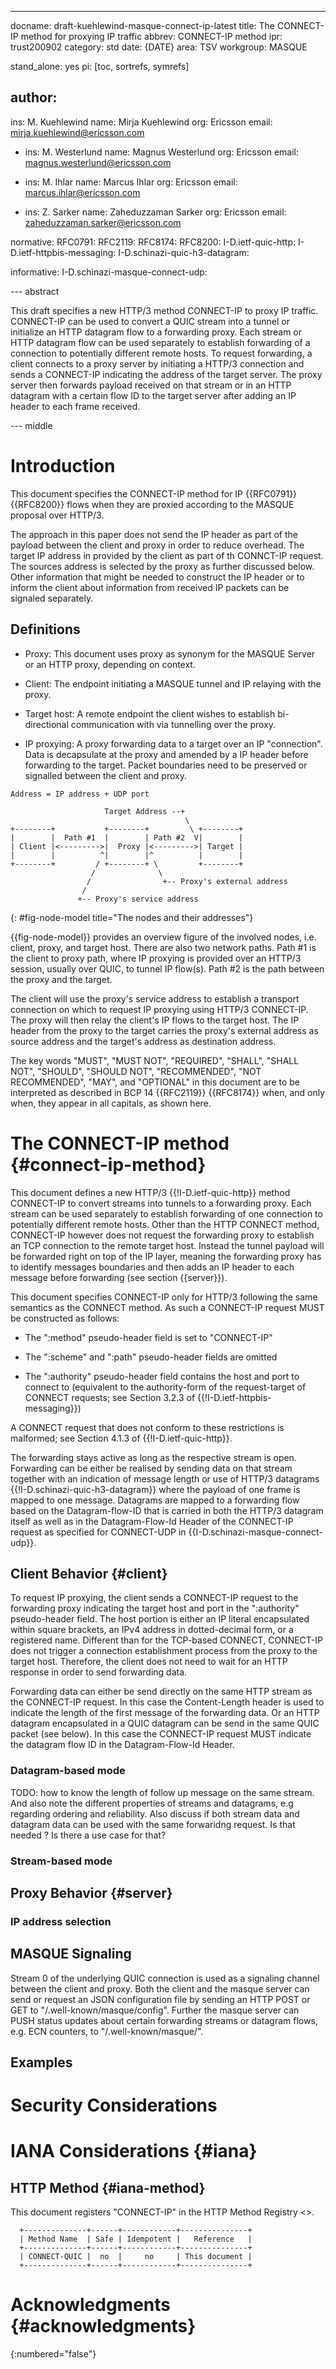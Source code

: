 ---
docname: draft-kuehlewind-masque-connect-ip-latest
title: The CONNECT-IP method for proxying IP traffic
abbrev: CONNECT-IP method
ipr: trust200902
category: std
date: {DATE}
area: TSV
workgroup: MASQUE

stand_alone: yes
pi: [toc, sortrefs, symrefs]


author:
  -
   ins: M. Kuehlewind
   name: Mirja Kuehlewind
   org: Ericsson
   email: mirja.kuehlewind@ericsson.com

  -
    ins: M. Westerlund
    name: Magnus Westerlund
    org: Ericsson
    email: magnus.westerlund@ericsson.com

  -
    ins: M. Ihlar
    name: Marcus Ihlar
    org: Ericsson
    email: marcus.ihlar@ericsson.com

  -
    ins: Z. Sarker
    name: Zaheduzzaman Sarker
    org: Ericsson
    email: zaheduzzaman.sarker@ericsson.com


normative:
    RFC0791:
    RFC2119:
    RFC8174:
    RFC8200:
    I-D.ietf-quic-http:
    I-D.ietf-httpbis-messaging:
    I-D.schinazi-quic-h3-datagram:

informative:
    I-D.schinazi-masque-connect-udp:

--- abstract

This draft specifies a new HTTP/3 method CONNECT-IP to proxy IP traffic. 
CONNECT-IP can be used to convert a QUIC stream into a tunnel or initialize  an HTTP
datagram flow to a forwarding proxy. Each stream or HTTP datagram flow can be used
separately to establish forwarding of a connection to potentially different
remote hosts. To request forwarding, a client connects to a proxy server by
initiating a HTTP/3 connection and sends a CONNECT-IP indicating the address of
the target server. The proxy server then forwards payload received on that
stream or in an HTTP datagram with a certain flow ID to the target server after adding an
IP header to each frame received.

--- middle


# Introduction

This document specifies the CONNECT-IP method for IP {{RFC0791}} {{RFC8200}}
flows when they are proxied according to the MASQUE proposal over HTTP/3. 

The approach in this paper does not send the IP header as part of the payload
between the client and proxy in order to reduce overhead. The target IP address
in provided by the client as part of th CONNCT-IP request. The sources address
is selected by the proxy as further discussed below. Other information that might
be needed to construct the IP header or to inform the client about information
from received IP packets can be signaled separately.

## Definitions

  * Proxy: This document uses proxy as synonym for the MASQUE Server or an HTTP
    proxy, depending on context.

  * Client: The endpoint initiating a MASQUE tunnel and IP relaying with the
    proxy.

  * Target host: A remote endpoint the client wishes to establish bi-directional
    communication with via tunnelling over the proxy.

  * IP proxying: A proxy forwarding data to a target over an IP
    "connection". Data is decapsulate at the proxy and amended by a IP header
    before forwarding to the target. Packet boundaries need to be preserved or
    signalled between the client and proxy.

~~~
Address = IP address + UDP port

                     Target Address --+
                                       \
+--------+           +--------+         \ +--------+
|        |  Path #1  |        | Path #2  V|        |
| Client |<--------->|  Proxy |<--------->| Target |
|        |          ^|        |^          |        |
+--------+         / +--------+ \         +--------+
                  /              \
                 /                +-- Proxy's external address
                /
               +-- Proxy's service address
~~~
{: #fig-node-model title="The nodes and their addresses"}

{{fig-node-model}} provides an overview figure of the involved nodes,
i.e. client, proxy, and target host. There are also two network paths.  Path #1
is the client to proxy path, where IP proxying is provided over an HTTP/3
session, usually over QUIC, to tunnel IP flow(s).  Path #2 is the path between
the proxy and the target.

The client will use the proxy's service address to establish a transport
connection on which to request IP proxying using HTTP/3 CONNECT-IP.  The proxy
will then relay the client's IP flows to the target host.  The IP header from
the proxy to the target carries the proxy's external address as source address
and the target's address as destination address.

The key words "MUST", "MUST NOT", "REQUIRED", "SHALL", "SHALL NOT", "SHOULD",
"SHOULD NOT", "RECOMMENDED", "NOT RECOMMENDED", "MAY", and "OPTIONAL" in this
document are to be interpreted as described in BCP 14 {{RFC2119}} {{RFC8174}} when,
and only when, they appear in all capitals, as shown here.

# The CONNECT-IP method {#connect-ip-method}

This document defines a new HTTP/3 {{!I-D.ietf-quic-http}} method CONNECT-IP to
convert streams into tunnels to a forwarding proxy. Each stream can be used
separately to establish forwarding of one connection to potentially different
remote hosts. Other than the HTTP CONNECT method, CONNECT-IP however does not
request the forwarding proxy to establish an TCP connection to the remote target
host. Instead the tunnel payload will be forwarded right on top of the IP layer,
meaning the forwarding proxy has to identify messages boundaries and then adds
an IP header to each message before forwarding (see section {{server}}).

This document specifies CONNECT-IP only for HTTP/3 following the same semantics
as the CONNECT method. As such a CONNECT-IP request MUST be constructed as
follows:

*  The ":method" pseudo-header field is set to "CONNECT-IP"

*  The ":scheme" and ":path" pseudo-header fields are omitted

*  The ":authority" pseudo-header field contains the host and port to
   connect to (equivalent to the authority-form of the request-target
   of CONNECT requests; see Section 3.2.3 of {{!I-D.ietf-httpbis-messaging}})

A CONNECT request that does not conform to these restrictions is malformed; see
Section 4.1.3 of {{!I-D.ietf-quic-http}}.

The forwarding stays active as long as the respective stream is open. Forwarding
can be either be realised by sending data on that stream together with an
indication of message length or use of HTTP/3 datagrams
{{!I-D.schinazi-quic-h3-datagram}} where the payload of one frame is mapped to
one message. Datagrams are mapped to a forwarding flow based on the
Datagram-flow-ID that is carried in both the HTTP/3 datagram itself as well as
in the Datagram-Flow-Id Header of the CONNECT-IP request as specified for
CONNECT-UDP in {{I-D.schinazi-masque-connect-udp}}.

## Client Behavior {#client}

To request IP proxying, the client sends a CONNECT-IP request to the forwarding proxy
indicating the target host and port in the ":authority" pseudo-header
field. The host portion is either an IP literal encapsulated within square brackets,
an IPv4 address in dotted-decimal form, or a registered name.  Different than
for the TCP-based CONNECT, CONNECT-IP does not trigger a connection
establishment process from the proxy to the target host. Therefore, the client
does not need to wait for an HTTP response in order to send forwarding data.

Forwarding data can either be send directly on the same HTTP stream as the
CONNECT-IP request. In this case the Content-Length header is used to indicate
the length of the first message of the forwarding data. Or an HTTP datagram
encapsulated in a QUIC datagram can be send in the same QUIC packet (see below).
In this case the CONNECT-IP request MUST indicate the datagram flow ID in the
Datagram-Flow-Id Header.

### Datagram-based mode

TODO: how to know the length of follow up message on the same stream. And also
note the different properties of streams and datagrams, e.g regarding ordering
and reliability. Also discuss if both stream data and datagram data can be used
with the same forwaridng request. Is that needed ? Is there a use case for that?

### Stream-based mode

## Proxy Behavior {#server}

### IP address selection

## MASQUE Signaling

Stream 0 of the underlying QUIC connection is used as a signaling channel between
the client and proxy. Both the client and the masque server can send or request
an JSON configuration file by sending an HTTP POST or GET to
"/.well-known/masque/config". Further the masque server can PUSH status updates
about certain forwarding streams or datagram flows, e.g. ECN counters, to
"/.well-known/masque/<id>".

## Examples

# Security Considerations

# IANA Considerations {#iana}

## HTTP Method {#iana-method}

This document registers "CONNECT-IP" in the HTTP Method Registry
<[](https://www.iana.org/assignments/http-methods)>.

~~~
  +--------------+------+------------+---------------+
  | Method Name  | Safe | Idempotent |   Reference   |
  +--------------+------+------------+---------------+
  | CONNECT-QUIC |  no  |     no     | This document |
  +--------------+------+------------+---------------+
~~~

# Acknowledgments {#acknowledgments}
{:numbered="false"}
